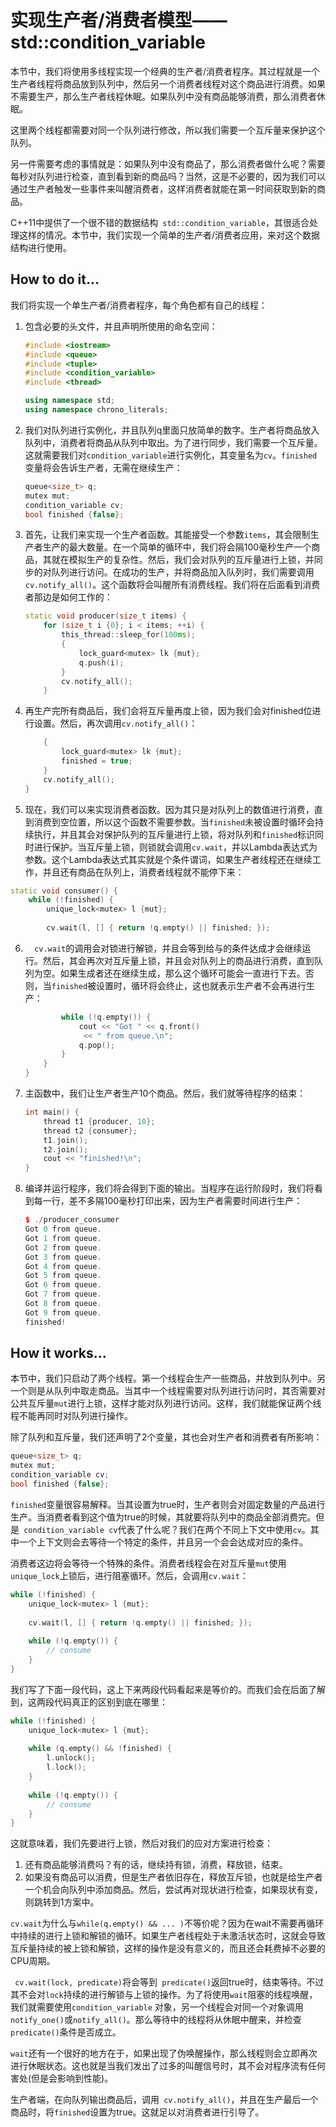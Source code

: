 # 实现生产者/消费者模型——std::condition_variable

本节中，我们将使用多线程实现一个经典的生产者/消费者程序。其过程就是一个生产者线程将商品放到队列中，然后另一个消费者线程对这个商品进行消费。如果不需要生产，那么生产者线程休眠。如果队列中没有商品能够消费，那么消费者休眠。

这里两个线程都需要对同一个队列进行修改，所以我们需要一个互斥量来保护这个队列。

另一件需要考虑的事情就是：如果队列中没有商品了，那么消费者做什么呢？需要每秒对队列进行检查，直到看到新的商品吗？当然，这是不必要的，因为我们可以通过生产者触发一些事件来叫醒消费者，这样消费者就能在第一时间获取到新的商品。

C++11中提供了一个很不错的数据结构` std::condition_variable`，其很适合处理这样的情况。本节中，我们实现一个简单的生产者/消费者应用，来对这个数据结构进行使用。

## How to do it...

我们将实现一个单生产者/消费者程序，每个角色都有自己的线程：

1. 包含必要的头文件，并且声明所使用的命名空间：

   ```c++
   #include <iostream>
   #include <queue>
   #include <tuple>
   #include <condition_variable>
   #include <thread>
   
   using namespace std;
   using namespace chrono_literals;
   ```

2. 我们对队列进行实例化，并且队列q里面只放简单的数字。生产者将商品放入队列中，消费者将商品从队列中取出。为了进行同步，我们需要一个互斥量。这就需要我们对`condition_variable`进行实例化，其变量名为`cv`。`finished`变量将会告诉生产者，无需在继续生产：

   ```c++
   queue<size_t> q;
   mutex mut;
   condition_variable cv;
   bool finished {false};
   ```

3. 首先，让我们来实现一个生产者函数。其能接受一个参数`items`，其会限制生产者生产的最大数量。在一个简单的循环中，我们将会隔100毫秒生产一个商品，其就在模拟生产的复杂性。然后，我们会对队列的互斥量进行上锁，并同步的对队列进行访问。在成功的生产，并将商品加入队列时，我们需要调用`cv.notify_all()`。这个函数将会叫醒所有消费线程。我们将在后面看到消费者那边是如何工作的：

   ```c++
   static void producer(size_t items) {
       for (size_t i {0}; i < items; ++i) {
           this_thread::sleep_for(100ms);
           {
               lock_guard<mutex> lk {mut};
               q.push(i);
           }
           cv.notify_all();
       }
   ```

4. 再生产完所有商品后，我们会将互斥量再度上锁，因为我们会对finished位进行设置。然后，再次调用`cv.notify_all()`：

   ```c++
       {
           lock_guard<mutex> lk {mut};
           finished = true;
       }
       cv.notify_all();
   }
   ```

5.  现在，我们可以来实现消费者函数。因为其只是对队列上的数值进行消费，直到消费到空位置，所以这个函数不需要参数。当`finished`未被设置时循环会持续执行，并且其会对保护队列的互斥量进行上锁，将对队列和`finished`标识同时进行保护。当互斥量上锁，则锁就会调用`cv.wait`，并以Lambda表达式为参数。这个Lambda表达式其实就是个条件谓词，如果生产者线程还在继续工作，并且还有商品在队列上，消费者线程就不能停下来：

   ```c++
   static void consumer() {
       while (!finished) {
           unique_lock<mutex> l {mut};
           
           cv.wait(l, [] { return !q.empty() || finished; });
   ```

6. `  cv.wait`的调用会对锁进行解锁，并且会等到给与的条件达成才会继续运行。然后，其会再次对互斥量上锁，并且会对队列上的商品进行消费，直到队列为空。如果生成者还在继续生成，那么这个循环可能会一直进行下去。否则，当`finished`被设置时，循环将会终止，这也就表示生产者不会再进行生产：

   ```c++
           while (!q.empty()) {
               cout << "Got " << q.front()
               	<< " from queue.\n";
               q.pop();
           }
       }
   }
   ```

7. 主函数中，我们让生产者生产10个商品。然后，我们就等待程序的结束：

   ```c++
   int main() {
       thread t1 {producer, 10};
       thread t2 {consumer};
       t1.join();
       t2.join();
       cout << "finished!\n";
   }
   ```

8. 编译并运行程序，我们将会得到下面的输出。当程序在运行阶段时，我们将看到每一行，差不多隔100毫秒打印出来，因为生产者需要时间进行生产：

   ```c++
   $ ./producer_consumer
   Got 0 from queue.
   Got 1 from queue.
   Got 2 from queue.
   Got 3 from queue.
   Got 4 from queue.
   Got 5 from queue.
   Got 6 from queue.
   Got 7 from queue.
   Got 8 from queue.
   Got 9 from queue.
   finished!
   ```

## How it works...

本节中，我们只启动了两个线程。第一个线程会生产一些商品，并放到队列中。另一个则是从队列中取走商品。当其中一个线程需要对队列进行访问时，其否需要对公共互斥量`mut`进行上锁，这样才能对队列进行访问。这样，我们就能保证两个线程不能再同时对队列进行操作。

除了队列和互斥量，我们还声明了2个变量，其也会对生产者和消费者有所影响：

```c++
queue<size_t> q;
mutex mut;
condition_variable cv;
bool finished {false};
```

`finished`变量很容易解释。当其设置为true时，生产者则会对固定数量的产品进行生产。当消费者看到这个值为true的时候，其就要将队列中的商品全部消费完。但是` condition_variable cv`代表了什么呢？我们在两个不同上下文中使用`cv`。其中一个上下文则会去等待一个特定的条件，并且另一个会会达成对应的条件。

消费者这边将会等待一个特殊的条件。消费者线程会在对互斥量`mut`使用`unique_lock`上锁后，进行阻塞循环。然后，会调用`cv.wait`：

```c++
while (!finished) {
    unique_lock<mutex> l {mut};
    
    cv.wait(l, [] { return !q.empty() || finished; });
    
    while (!q.empty()) {
    	// consume
    }
}
```

我们写了下面一段代码，这上下来两段代码看起来是等价的。而我们会在后面了解到，这两段代码真正的区别到底在哪里：

```c++
while (!finished) {
    unique_lock<mutex> l {mut};
    
    while (q.empty() && !finished) {
        l.unlock();
        l.lock();
    }
   
    while (!q.empty()) {
    	// consume
    }
}
```

这就意味着，我们先要进行上锁，然后对我们的应对方案进行检查：

1. 还有商品能够消费吗？有的话，继续持有锁，消费，释放锁，结束。
2. 如果没有商品可以消费，但是生产者依旧存在，释放互斥锁，也就是给生产者一个机会向队列中添加商品。然后，尝试再对现状进行检查，如果现状有变，则跳转到1方案中。

 `cv.wait`为什么与`while(q.empty() && ... )`不等价呢？因为在wait不需要再循环中持续的进行上锁和解锁的循环。如果生产者线程处于未激活状态时，这就会导致互斥量持续的被上锁和解锁，这样的操作是没有意义的，而且还会耗费掉不必要的CPU周期。

` cv.wait(lock, predicate)`将会等到` predicate()`返回true时，结束等待。不过其不会对`lock`持续的进行解锁与上锁的操作。为了将使用`wait`阻塞的线程唤醒，我们就需要使用`condition_variable` 对象，另一个线程会对同一个对象调用`notify_one()`或`notify_all()`。那么等待中的线程将从休眠中醒来，并检查`predicate()`条件是否成立。

`wait`还有一个很好的地方在于，如果出现了伪唤醒操作，那么线程则会立即再次进行休眠状态。这也就是当我们发出了过多的叫醒信号时，其不会对程序流有任何害处(但是会影响到性能)。

生产者端，在向队列输出商品后，调用` cv.notify_all()`，并且在生产最后一个商品时，将`finished`设置为true。这就足以对消费者进行引导了。